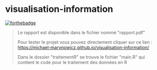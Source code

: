 # visualisation-information
[![forthebadge](http://forthebadge.com/images/badges/built-with-love.svg)](http://forthebadge.com)

> Le rapport est disponible dans le fichier nommé "rapport.pdf"
> 
> Pour tester le projet vous pouvez directement cliquer sur ce lien : <a href="https://michael-marynowicz.github.io/visualisation-information/">https://michael-marynowicz.github.io/visualisation-information/</a>
> 
> Dans le dossier "traitementR" se trouve le fichier "main.R" qui contient le code pour le traitement des données en R
